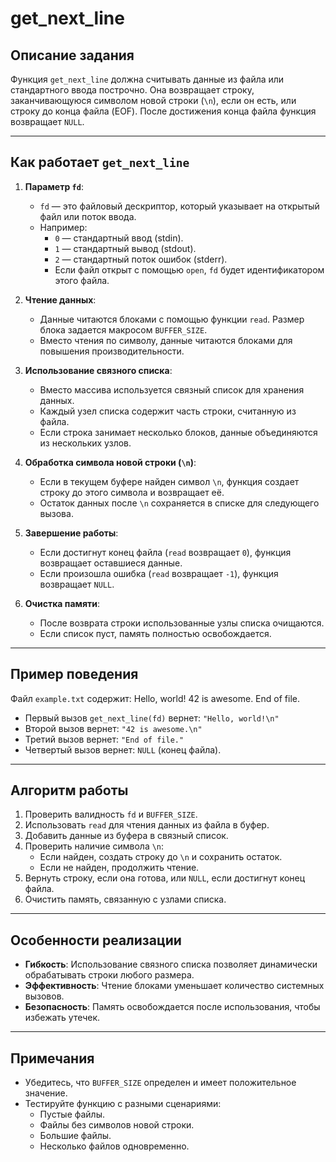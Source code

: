 # get_next_line

## Описание задания

Функция `get_next_line` должна считывать данные из файла или стандартного ввода построчно. Она возвращает строку, заканчивающуюся символом новой строки (`\n`), если он есть, или строку до конца файла (EOF). После достижения конца файла функция возвращает `NULL`.

---

## Как работает `get_next_line`

1. **Параметр `fd`**:
   - `fd` — это файловый дескриптор, который указывает на открытый файл или поток ввода.
   - Например:
     - `0` — стандартный ввод (stdin).
     - `1` — стандартный вывод (stdout).
     - `2` — стандартный поток ошибок (stderr).
     - Если файл открыт с помощью `open`, `fd` будет идентификатором этого файла.

2. **Чтение данных**:
   - Данные читаются блоками с помощью функции `read`. Размер блока задается макросом `BUFFER_SIZE`.
   - Вместо чтения по символу, данные читаются блоками для повышения производительности.

3. **Использование связного списка**:
   - Вместо массива используется связный список для хранения данных.
   - Каждый узел списка содержит часть строки, считанную из файла.
   - Если строка занимает несколько блоков, данные объединяются из нескольких узлов.

4. **Обработка символа новой строки (`\n`)**:
   - Если в текущем буфере найден символ `\n`, функция создает строку до этого символа и возвращает её.
   - Остаток данных после `\n` сохраняется в списке для следующего вызова.

5. **Завершение работы**:
   - Если достигнут конец файла (`read` возвращает `0`), функция возвращает оставшиеся данные.
   - Если произошла ошибка (`read` возвращает `-1`), функция возвращает `NULL`.

6. **Очистка памяти**:
   - После возврата строки использованные узлы списка очищаются.
   - Если список пуст, память полностью освобождается.

---

## Пример поведения

Файл `example.txt` содержит: Hello, world! 42 is awesome. End of file.


- Первый вызов `get_next_line(fd)` вернет: `"Hello, world!\n"`
- Второй вызов вернет: `"42 is awesome.\n"`
- Третий вызов вернет: `"End of file."`
- Четвертый вызов вернет: `NULL` (конец файла).

---

## Алгоритм работы

1. Проверить валидность `fd` и `BUFFER_SIZE`.
2. Использовать `read` для чтения данных из файла в буфер.
3. Добавить данные из буфера в связный список.
4. Проверить наличие символа `\n`:
   - Если найден, создать строку до `\n` и сохранить остаток.
   - Если не найден, продолжить чтение.
5. Вернуть строку, если она готова, или `NULL`, если достигнут конец файла.
6. Очистить память, связанную с узлами списка.

---

## Особенности реализации

- **Гибкость**: Использование связного списка позволяет динамически обрабатывать строки любого размера.
- **Эффективность**: Чтение блоками уменьшает количество системных вызовов.
- **Безопасность**: Память освобождается после использования, чтобы избежать утечек.

---

## Примечания

- Убедитесь, что `BUFFER_SIZE` определен и имеет положительное значение.
- Тестируйте функцию с разными сценариями:
  - Пустые файлы.
  - Файлы без символов новой строки.
  - Большие файлы.
  - Несколько файлов одновременно.
